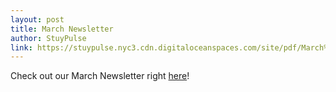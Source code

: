 ```yaml
---
layout: post
title: March Newsletter
author: StuyPulse
link: https://stuypulse.nyc3.cdn.digitaloceanspaces.com/site/pdf/March%20Newsletter%202021.pdf
---
```

Check out our March Newsletter right [here](https://stuypulse.nyc3.cdn.digitaloceanspaces.com/site/pdf/March%20Newsletter%202021.pdf)!

